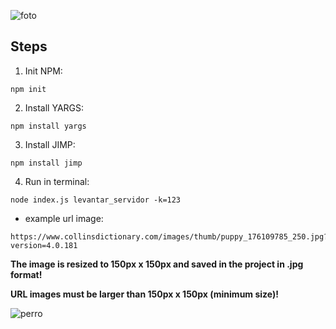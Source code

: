![foto](https://user-images.githubusercontent.com/68760595/133867566-bd7de214-c3d3-45fa-9b59-d4cc1e7a2338.png)

## Steps

1. Init NPM:

```
npm init

```
2. Install YARGS:

```
npm install yargs

```
3. Install JIMP:

```
npm install jimp

```
4. Run in terminal:

```
node index.js levantar_servidor -k=123

```
* example url image:

```
https://www.collinsdictionary.com/images/thumb/puppy_176109785_250.jpg?version=4.0.181

```
**The image is resized to 150px x 150px and saved in the project in .jpg format!**

**URL images must be larger than 150px x 150px (minimum size)!**

![perro](https://user-images.githubusercontent.com/68760595/133867630-582fdd1a-75d2-4d23-bd54-c6197ff0f016.png)
